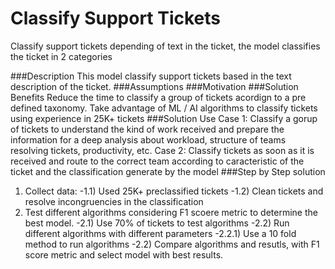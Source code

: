 # Classify Support Tickets 
Classify support tickets depending of text in the ticket, the model classifies the ticket in 2 categories

###Description
This model classify support tickets based in the text description of the ticket.
###Assumptions
###Motivation
###Solution Benefits
Reduce the time to classify a group of tickets acordign to a pre defined taxonomy.
Take advantage of ML / AI algorithms to classify tickets using experience in 25K+ tickets
###Solution Use
Case 1:
  Classify a gorup of tickets to understand the kind of work received and prepare the information for a deep analysis about workload, structure of teams resolving tickets, productivity, etc.
Case 2:
  Classify tickets as soon as it is received and route to the correct team according to caracteristic of the ticket and the classification generate by the model
###Step by Step solution
1) Collect data:
    -1.1) Used 25K+ preclassified tickets
    -1.2) Clean tickets and resolve incongruencies in the classification
2) Test different algorithms considering F1 scoere metric to determine the best model.
    -2.1) Use 70% of tickets to test algorithms
    -2.2) Run different algorithms with different parameters
         -2.2.1) Use a 10 fold method to run algorithms
    -2.2) Compare algorithms and resutls, with F1 score metric and select model with best results.
    
